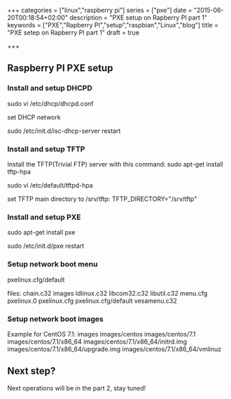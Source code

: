 +++
categories = ["linux","raspberry pi"]
series = ["pxe"]
date = "2015-06-20T00:18:54+02:00"
description = "PXE setup on Rapberry PI part 1"
keywords = ["PXE","Rapberry PI","setup","raspbian","Linux","blog"]
title = "PXE setep on Rapberry PI part 1"
draft = true

+++

## Raspberry PI PXE setup

### Install and setup DHCPD

sudo vi /etc/dhcp/dhcpd.conf

set DHCP network

sudo /etc/init.d/isc-dhcp-server restart

### Install and setup TFTP

Install the TFTP(Trivial FTP) server with this command:
sudo apt-get install tftp-hpa


sudo vi /etc/default/tftpd-hpa

set TFTP main directory to /srv/tftp:
TFTP_DIRECTORY="/srv/tftp"

### Install and setup PXE

sudo apt-get install pxe

sudo /etc/init.d/pxe restart


### Setup network boot menu

pxelinux.cfg/default

files:
chain.c32
images
ldlinux.c32
libcom32.c32
libutil.c32
menu.cfg
pxelinux.0
pxelinux.cfg
pxelinux.cfg/default
vesamenu.c32


### Setup network boot images

Example for CentOS 7.1:
images
images/centos
images/centos/7.1
images/centos/7.1/x86_64
images/centos/7.1/x86_64/initrd.img
images/centos/7.1/x86_64/upgrade.img
images/centos/7.1/x86_64/vmlinuz

## Next step?

Next operations will be in the part 2, stay tuned!
